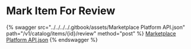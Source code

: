 # Mark Item For Review

{% swagger src="../../../../.gitbook/assets/Marketplace Platform API.json" path="/v1/catalog/items/{id}/review" method="post" %}
[Marketplace Platform API.json](<../../../../.gitbook/assets/Marketplace Platform API.json>)
{% endswagger %}
